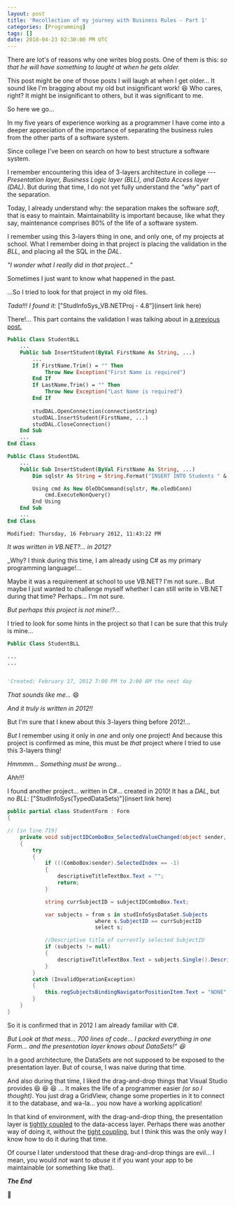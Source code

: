 ```yaml
---
layout: post
title: 'Recollection of my journey with Business Rules - Part 1'
categories: [Programming]
tags: []
date: 2018-04-23 02:30:00 PM UTC
---
```


<!-- April 23, 2018 10:30:00 PM Philippine Time -->
<!-- December 20, 2017 2:20:00 AM Philippine Time -->


There are lot's of reasons why one writes blog posts. One of them is this: _so that he will have something to laught at when he gets older._

This post might be one of those posts I will laugh at when I get older... It sound like I'm bragging about my old but insignificant work! :laughing: Who cares, right? It might be insignificant to others, but it was significant to me.

So here we go...

In my five years of experience working as a programmer I have come into a deeper appreciation of the importance of separating the business rules from the other parts of a software system.

<!--more-->

Since college I've been on search on how to best structure a software system.

I remember encountering this idea of 3-layers architecture in college --- _Presentation layer, Business Logic layer (BLL), and Data Access layer (DAL)_. But during that time, I do not yet fully understand the _"why"_ part of the separation.

Today, I already understand why: the separation makes the software _soft_, that is easy to maintain. Maintainability is important because, like what they say, maintenance comprises 80% of the life of a software system.

<!--more-->


I remember using this 3-layers thing in one, and only one, of my projects at school. What I remember doing in that project is placing the validation in the _BLL_, and placing all the SQL in the _DAL_.

_"I wonder what I really did in that project..."_

Sometimes I just want to know what happened in the past.

...So I tried to look for that project in my old files. 

_Tada!!! I found it:_ ["StudInfoSys_VB.NETProj - 4.8"](insert link here)

There!... This part contains the validation I was talking about in [a previous post.](/2018/03/21/on-maintainability-and-the-separation-of-business-rules)

``` vb
Public Class StudentBLL
    ...
    Public Sub InsertStudent(ByVal FirstName As String, ...)
        ...
        If FirstName.Trim() = "" Then
            Throw New Exception("First Name is required")
        End If
        If LastName.Trim() = "" Then
            Throw New Exception("Last Name is required")
        End If
        
        studDAL.OpenConnection(connectionString)
        studDAL.InsertStudent(FirstName, ...)
        studDAL.CloseConnection()
    End Sub
    ...
End Class
```

``` vb 
Public Class StudentDAL
    ...
    Public Sub InsertStudent(ByVal FirstName As String, ...)
        Dim sqlstr As String = String.Format("INSERT INTO Students " & ...

        Using cmd As New OleDbCommand(sqlstr, Me.oledbConn)
            cmd.ExecuteNonQuery()
        End Using
    End Sub
    ...
End Class
```

```
Modified: Thursday, ‎16 ‎February ‎2012, ‏‎11:43:22 PM
```

_It was written in VB.NET?... in 2012?_

_Why? I think during this time, I am already using C# as my primary programming language!...

Maybe it was a requirement at school to use VB.NET? I'm not sure... But maybe I just wanted to challenge myself whether I can still write in VB.NET during that time? Perhaps... I'm not sure.

_But perhaps this project is not mine!?..._

I tried to look for some hints in the project so that I can be sure that this truly is mine...

``` vb
Public Class StudentBLL

...
...


'Created: February 17, 2012 7:00 PM to 2:00 AM the next day
```

_That sounds like me..._  :smile:

_And it truly is written in 2012!!_

But I'm sure that I knew about this 3-layers thing before 2012!...

_But_ I remember using it only in _one_ and only one project! And because this project is confirmed as mine, this must be _that_ project where I tried to use this 3-layers thing!

_Hmmmm... Something must be wrong..._

_Ahh!!!_

I found another project... written in C#... created in 2010! It has a _DAL_, but no _BLL_: ["StudInfoSys(TypedDataSets)"](insert link here)


``` csharp
public partial class StudentForm : Form
{

// [in line 719]
    private void subjectIDComboBox_SelectedValueChanged(object sender, EventArgs e)
    {
        try
        {
            if (((ComboBox)sender).SelectedIndex == -1)
            {
                descriptiveTitleTextBox.Text = "";
                return;
            }

            string currSubjectID = subjectIDComboBox.Text;

            var subjects = from s in studInfoSysDataSet.Subjects
                            where s.SubjectID == currSubjectID
                            select s;

            //Descriptive title of currently selected SubjectID
            if (subjects != null)
            {
                descriptiveTitleTextBox.Text = subjects.Single().DescriptiveTitle;
            }
        }
        catch (InvalidOperationException)
        {
            this.regSubjectsBindingNavigatorPositionItem.Text = "NONE";
        }
    }
}
```

So it is confirmed that in 2012 I am already familiar with C#.

_But Look at that mess... 700 lines of code... I packed everything in one Form... and the presentation layer knows about DataSets!" :laughing:_

In a good architecture, the DataSets are not supposed to be exposed to the presentation layer. But of course, I was naive during that time.

And also during that time, I liked the drag-and-drop things that Visual Studio provides :laughing: :laughing: :laughing: ... It makes the life of a programmer easier _(or so I thought)_. You just drag a GridView, change some properties in it to connect it to the database, and wa-la... you now have a working application!

In that kind of environment, with the drag-and-drop thing, the presentation layer is [tightly coupled](http://blog.ploeh.dk/2012/02/02/LooseCouplingandtheBigPicture/) to the data-access layer. Perhaps there was another way of doing it, without the [tight coupling](http://blog.ploeh.dk/2012/02/02/LooseCouplingandtheBigPicture/), but I think this was the only way I know how to do it during that time.

Of course I later understood that these drag-and-drop things are evil... I mean, you would _not_ want to _abuse_ it if you want your app to be maintainable (or something like that).

**_The End_**

:bow:
